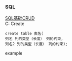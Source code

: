 ### SQL
[SQL基础CRUD](https://juejin.cn/post/7034681291228479501)  
C: Create
```  
create table 表名(
列名 列的类型（长度） 列的约束,
列名2 列的类型（长度） 列的约束);
```

example
